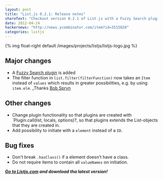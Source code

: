 ```yaml
---
layout: post
title: "List.js 0.2.1: Release notes"
shareText: "Checkout version 0.2.1 of List.js with a Fuzzy Search plugin included."
date: 2012-04-24
hackernews: "http://news.ycombinator.com/item?id=3515820"
categories: listjs
---
```


{% img float-right default /images/projects/listjs/listjs-logo.jpg %}


## Major changes
* A [Fuzzy Search plugin](/listjs-fuzzy-search-plugin/) is added
* The filter function in `list.filter(filterFunction)` now takes an `Item` instead of `values` which results in greater possibilities, e.g. by using `item.elm`. _Thanks [Bob Spryn](https://github.com/sprynmr)

## Other changes
* Change plugin functionality so that plugins are created with `Plugin.call(list, locals, options)?, so that plugins extends the List-objects that they are created in.
* Add possibility to initiate with a `element` instead of a `ID`.

## Bug fixes
* Don't break `.hasClass()` if a element doesn't have a class.
* Do not require items to contain all `valueNames` on initiation.

_**[Go to Listjs.com](http://listjs.com) and download tha latest version!**_